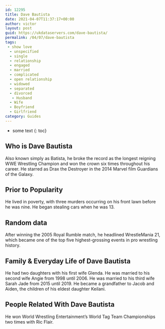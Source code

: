 ```yaml
---
id: 12295
title: Dave Bautista
date: 2021-04-07T11:37:17+00:00
author: victor
layout: post
guid: https://ukdataservers.com/dave-bautista/
permalink: /04/07/dave-bautista
tags:
 - show love
  - unspecified
  - single
  - relationship
  - engaged
  - married
  - complicated
  - open relationship
  - widowed
  - separated
  - divorced
   - Husband
  - Wife
  - Boyfriend
  - Girlfriend
category: Guides
---
```


* some text
{: toc}


## Who is Dave Bautista



Also known simply as Batista, he broke the record as the longest reigning WWE Wrestling Champion and won the crown six times throughout his career. He starred as Drax the Destroyer in the 2014 Marvel film Guardians of the Galaxy.

                
                
                
## Prior to Popularity



He lived in poverty, with three murders occurring on his front lawn before he was nine. He began stealing cars when he was 13. 

                
                
                
## Random data



After winning the 2005 Royal Rumble match, he headlined WrestleMania 21, which became one of the top five highest-grossing events in pro wrestling history. 

                
                
                
## Family & Everyday Life of Dave Bautista



He had two daughters with his first wife Glenda. He was married to his second wife Angie from 1998 until 2006. He was married to his third wife Sarah Jade from 2015 until 2019. He became a grandfather to Jacob and Aiden, the children of his eldest daughter Keilani.

                
                
                
## People Related With Dave Bautista



He won World Wrestling Entertainment&#8217;s World Tag Team Championships two times with Ric Flair.

                
              
            
          
          
          